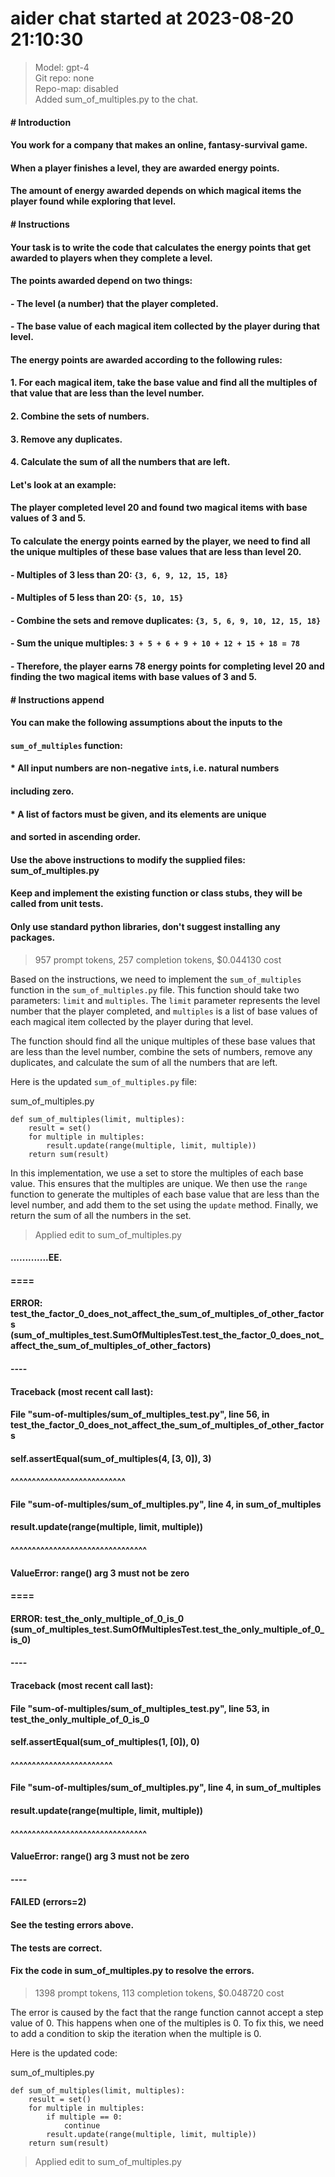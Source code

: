 
# aider chat started at 2023-08-20 21:10:30

> Model: gpt-4  
> Git repo: none  
> Repo-map: disabled  
> Added sum_of_multiples.py to the chat.  

#### # Introduction  
####   
#### You work for a company that makes an online, fantasy-survival game.  
####   
#### When a player finishes a level, they are awarded energy points.  
#### The amount of energy awarded depends on which magical items the player found while exploring that level.  
#### # Instructions  
####   
#### Your task is to write the code that calculates the energy points that get awarded to players when they complete a level.  
####   
#### The points awarded depend on two things:  
####   
#### - The level (a number) that the player completed.  
#### - The base value of each magical item collected by the player during that level.  
####   
#### The energy points are awarded according to the following rules:  
####   
#### 1. For each magical item, take the base value and find all the multiples of that value that are less than the level number.  
#### 2. Combine the sets of numbers.  
#### 3. Remove any duplicates.  
#### 4. Calculate the sum of all the numbers that are left.  
####   
#### Let's look at an example:  
####   
#### **The player completed level 20 and found two magical items with base values of 3 and 5.**  
####   
#### To calculate the energy points earned by the player, we need to find all the unique multiples of these base values that are less than level 20.  
####   
#### - Multiples of 3 less than 20: `{3, 6, 9, 12, 15, 18}`  
#### - Multiples of 5 less than 20: `{5, 10, 15}`  
#### - Combine the sets and remove duplicates: `{3, 5, 6, 9, 10, 12, 15, 18}`  
#### - Sum the unique multiples: `3 + 5 + 6 + 9 + 10 + 12 + 15 + 18 = 78`  
#### - Therefore, the player earns **78** energy points for completing level 20 and finding the two magical items with base values of 3 and 5.  
#### # Instructions append  
####   
#### You can make the following assumptions about the inputs to the  
#### `sum_of_multiples` function:  
#### * All input numbers are non-negative `int`s, i.e. natural numbers  
#### including zero.  
#### * A list of factors must be given, and its elements are unique  
#### and sorted in ascending order.  
#### ####  
####   
#### Use the above instructions to modify the supplied files: sum_of_multiples.py  
#### Keep and implement the existing function or class stubs, they will be called from unit tests.  
#### Only use standard python libraries, don't suggest installing any packages.  
> 957 prompt tokens, 257 completion tokens, $0.044130 cost  

Based on the instructions, we need to implement the `sum_of_multiples` function in the `sum_of_multiples.py` file. This function should take two parameters: `limit` and `multiples`. The `limit` parameter represents the level number that the player completed, and `multiples` is a list of base values of each magical item collected by the player during that level.

The function should find all the unique multiples of these base values that are less than the level number, combine the sets of numbers, remove any duplicates, and calculate the sum of all the numbers that are left.

Here is the updated `sum_of_multiples.py` file:

sum_of_multiples.py
```
def sum_of_multiples(limit, multiples):
    result = set()
    for multiple in multiples:
        result.update(range(multiple, limit, multiple))
    return sum(result)
```

In this implementation, we use a set to store the multiples of each base value. This ensures that the multiples are unique. We then use the `range` function to generate the multiples of each base value that are less than the level number, and add them to the set using the `update` method. Finally, we return the sum of all the numbers in the set.

> Applied edit to sum_of_multiples.py  

#### .............EE.  
#### ====  
#### ERROR: test_the_factor_0_does_not_affect_the_sum_of_multiples_of_other_factors (sum_of_multiples_test.SumOfMultiplesTest.test_the_factor_0_does_not_affect_the_sum_of_multiples_of_other_factors)  
#### ----  
#### Traceback (most recent call last):  
####   File "sum-of-multiples/sum_of_multiples_test.py", line 56, in test_the_factor_0_does_not_affect_the_sum_of_multiples_of_other_factors  
####     self.assertEqual(sum_of_multiples(4, [3, 0]), 3)  
####                      ^^^^^^^^^^^^^^^^^^^^^^^^^^^  
####   File "sum-of-multiples/sum_of_multiples.py", line 4, in sum_of_multiples  
####     result.update(range(multiple, limit, multiple))  
####                   ^^^^^^^^^^^^^^^^^^^^^^^^^^^^^^^^  
#### ValueError: range() arg 3 must not be zero  
####   
#### ====  
#### ERROR: test_the_only_multiple_of_0_is_0 (sum_of_multiples_test.SumOfMultiplesTest.test_the_only_multiple_of_0_is_0)  
#### ----  
#### Traceback (most recent call last):  
####   File "sum-of-multiples/sum_of_multiples_test.py", line 53, in test_the_only_multiple_of_0_is_0  
####     self.assertEqual(sum_of_multiples(1, [0]), 0)  
####                      ^^^^^^^^^^^^^^^^^^^^^^^^  
####   File "sum-of-multiples/sum_of_multiples.py", line 4, in sum_of_multiples  
####     result.update(range(multiple, limit, multiple))  
####                   ^^^^^^^^^^^^^^^^^^^^^^^^^^^^^^^^  
#### ValueError: range() arg 3 must not be zero  
####   
#### ----  
####   
####   
#### FAILED (errors=2)  
#### ####  
####   
#### See the testing errors above.  
#### The tests are correct.  
#### Fix the code in sum_of_multiples.py to resolve the errors.  
> 1398 prompt tokens, 113 completion tokens, $0.048720 cost  

The error is caused by the fact that the range function cannot accept a step value of 0. This happens when one of the multiples is 0. To fix this, we need to add a condition to skip the iteration when the multiple is 0.

Here is the updated code:

sum_of_multiples.py
```
def sum_of_multiples(limit, multiples):
    result = set()
    for multiple in multiples:
        if multiple == 0:
            continue
        result.update(range(multiple, limit, multiple))
    return sum(result)
```

> Applied edit to sum_of_multiples.py  
